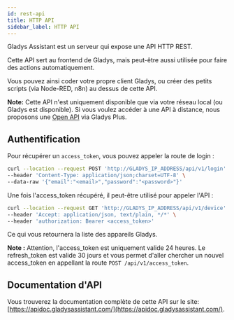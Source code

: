 ```yaml
---
id: rest-api
title: HTTP API
sidebar_label: HTTP API
---
```


Gladys Assistant est un serveur qui expose une API HTTP REST.

Cette API sert au frontend de Gladys, mais peut-être aussi utilisée pour faire des actions automatiquement.

Vous pouvez ainsi coder votre propre client Gladys, ou créer des petits scripts (via Node-RED, n8n) au dessus de cette API.

**Note:** Cette API n'est uniquement disponible que via votre réseau local (ou Gladys est disponible). Si vous voulez accéder à une API à distance, nous proposons une [Open API](/fr/docs/plus/open-api/) via Gladys Plus.

## Authentification

Pour récupérer un `access_token`, vous pouvez appeler la route de login :

```bash
curl --location --request POST 'http://GLADYS_IP_ADDRESS/api/v1/login' \
--header 'Content-Type: application/json;charset=UTF-8' \
--data-raw '{"email":"<email>","password":"<password>"}'
```

Une fois l'access_token récupéré, il peut-être utilisé pour appeler l'API :

```bash
curl --location --request GET 'http://GLADYS_IP_ADDRESS/api/v1/device' \
--header 'Accept: application/json, text/plain, */*' \
--header 'authorization: Bearer <access_token>'
```

Ce qui vous retournera la liste des appareils Gladys.

**Note :** Attention, l'access_token est uniquement valide 24 heures. Le refresh_token est valide 30 jours et vous permet d'aller chercher un nouvel access_token en appellant la route `POST /api/v1/access_token`.

## Documentation d'API

Vous trouverez la documentation complète de cette API sur le site: [https://apidoc.gladysassistant.com/](https://apidoc.gladysassistant.com/).
